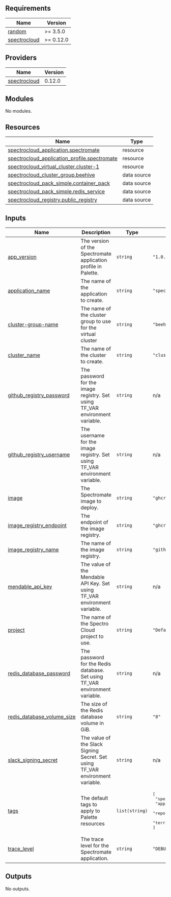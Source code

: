 ## Requirements

| Name | Version |
|------|---------|
| <a name="requirement_random"></a> [random](#requirement\_random) | >= 3.5.0 |
| <a name="requirement_spectrocloud"></a> [spectrocloud](#requirement\_spectrocloud) | >= 0.12.0 |

## Providers

| Name | Version |
|------|---------|
| <a name="provider_spectrocloud"></a> [spectrocloud](#provider\_spectrocloud) | 0.12.0 |

## Modules

No modules.

## Resources

| Name | Type |
|------|------|
| [spectrocloud_application.spectromate](https://registry.terraform.io/providers/spectrocloud/spectrocloud/latest/docs/resources/application) | resource |
| [spectrocloud_application_profile.spectromate](https://registry.terraform.io/providers/spectrocloud/spectrocloud/latest/docs/resources/application_profile) | resource |
| [spectrocloud_virtual_cluster.cluster-1](https://registry.terraform.io/providers/spectrocloud/spectrocloud/latest/docs/resources/virtual_cluster) | resource |
| [spectrocloud_cluster_group.beehive](https://registry.terraform.io/providers/spectrocloud/spectrocloud/latest/docs/data-sources/cluster_group) | data source |
| [spectrocloud_pack_simple.container_pack](https://registry.terraform.io/providers/spectrocloud/spectrocloud/latest/docs/data-sources/pack_simple) | data source |
| [spectrocloud_pack_simple.redis_service](https://registry.terraform.io/providers/spectrocloud/spectrocloud/latest/docs/data-sources/pack_simple) | data source |
| [spectrocloud_registry.public_registry](https://registry.terraform.io/providers/spectrocloud/spectrocloud/latest/docs/data-sources/registry) | data source |

## Inputs

| Name | Description | Type | Default | Required |
|------|-------------|------|---------|:--------:|
| <a name="input_app_version"></a> [app\_version](#input\_app\_version) | The version of the Spectromate application profile in Palette. | `string` | `"1.0.0"` | no |
| <a name="input_application_name"></a> [application\_name](#input\_application\_name) | The name of the application to create. | `string` | `"spectromate-app"` | no |
| <a name="input_cluster-group-name"></a> [cluster-group-name](#input\_cluster-group-name) | The name of the cluster group to use for the virtual cluster | `string` | `"beehive"` | no |
| <a name="input_cluster_name"></a> [cluster\_name](#input\_cluster\_name) | The name of the cluster to create. | `string` | `"cluster-1"` | no |
| <a name="input_github_registry_password"></a> [github\_registry\_password](#input\_github\_registry\_password) | The password for the image registry. Set using TF\_VAR environment variable. | `string` | n/a | yes |
| <a name="input_github_registry_username"></a> [github\_registry\_username](#input\_github\_registry\_username) | The username for the image registry. Set using TF\_VAR environment variable. | `string` | n/a | yes |
| <a name="input_image"></a> [image](#input\_image) | The Spectromate image to deploy. | `string` | `"ghcr.io/spectrocloud/spectromate:dev"` | no |
| <a name="input_image_registry_endpoint"></a> [image\_registry\_endpoint](#input\_image\_registry\_endpoint) | The endpoint of the image registry. | `string` | `"ghcr.io"` | no |
| <a name="input_image_registry_name"></a> [image\_registry\_name](#input\_image\_registry\_name) | The name of the image registry. | `string` | `"github-image-registry-private"` | no |
| <a name="input_mendable_api_key"></a> [mendable\_api\_key](#input\_mendable\_api\_key) | The value of the Mendable API Key. Set using TF\_VAR environment variable. | `string` | n/a | yes |
| <a name="input_project"></a> [project](#input\_project) | The name of the Spectro Cloud project to use. | `string` | `"Default"` | no |
| <a name="input_redis_database_password"></a> [redis\_database\_password](#input\_redis\_database\_password) | The password for the Redis database. Set using TF\_VAR environment variable. | `string` | n/a | yes |
| <a name="input_redis_database_volume_size"></a> [redis\_database\_volume\_size](#input\_redis\_database\_volume\_size) | The size of the Redis database volume in GiB. | `string` | `"8"` | no |
| <a name="input_slack_signing_secret"></a> [slack\_signing\_secret](#input\_slack\_signing\_secret) | The value of the Slack Signing Secret. Set using TF\_VAR environment variable. | `string` | n/a | yes |
| <a name="input_tags"></a> [tags](#input\_tags) | The default tags to apply to Palette resources | `list(string)` | <pre>[<br>  "spectro-cloud-education",<br>  "app:spectromate",<br>  "repository:spectrocloud/spectromate",<br>  "terraform_managed:true"<br>]</pre> | no |
| <a name="input_trace_level"></a> [trace\_level](#input\_trace\_level) | The trace level for the Spectromate application. | `string` | `"DEBUG"` | no |

## Outputs

No outputs.
